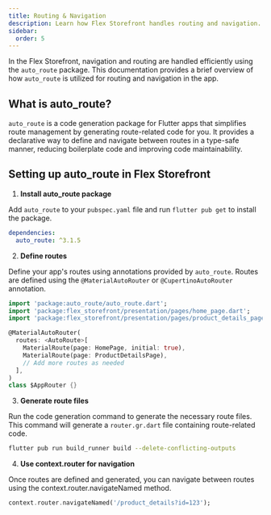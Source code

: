 ```yaml
---
title: Routing & Navigation
description: Learn how Flex Storefront handles routing and navigation.
sidebar:
  order: 5
---
```


In the Flex Storefront, navigation and routing are handled efficiently using the `auto_route` package. This documentation provides a brief overview of how `auto_route` is utilized for routing and navigation in the app.

## What is auto_route?

`auto_route` is a code generation package for Flutter apps that simplifies route management by generating route-related code for you. It provides a declarative way to define and navigate between routes in a type-safe manner, reducing boilerplate code and improving code maintainability.

## Setting up auto_route in Flex Storefront

1. **Install auto_route package**
  
  Add `auto_route` to your `pubspec.yaml` file and run `flutter pub get` to install the package.
  ```yaml
  dependencies:
    auto_route: ^3.1.5
  ```

2. **Define routes**
  
  Define your app's routes using annotations provided by `auto_route`.
  Routes are defined using the `@MaterialAutoRouter` or `@CupertinoAutoRouter` annotation.

  ```dart
  import 'package:auto_route/auto_route.dart';
  import 'package:flex_storefront/presentation/pages/home_page.dart';
  import 'package:flex_storefront/presentation/pages/product_details_page.dart';

  @MaterialAutoRouter(
    routes: <AutoRoute>[
      MaterialRoute(page: HomePage, initial: true),
      MaterialRoute(page: ProductDetailsPage),
      // Add more routes as needed
    ],
  )
  class $AppRouter {}
  ```

3. **Generate route files**
  
  Run the code generation command to generate the necessary route files. This command will generate a `router.gr.dart` file containing route-related code.

  ```bash
  flutter pub run build_runner build --delete-conflicting-outputs
  ```

4. **Use context.router for navigation**
  
  Once routes are defined and generated, you can navigate between routes using the context.router.navigateNamed method.

  ```dart
  context.router.navigateNamed('/product_details?id=123');
  ```
